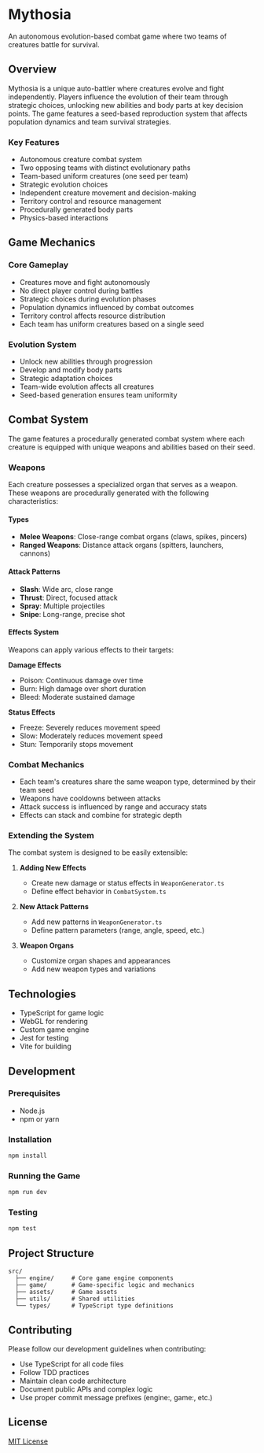 # Mythosia

An autonomous evolution-based combat game where two teams of creatures battle for survival.

## Overview

Mythosia is a unique auto-battler where creatures evolve and fight independently. Players influence the evolution of their team through strategic choices, unlocking new abilities and body parts at key decision points. The game features a seed-based reproduction system that affects population dynamics and team survival strategies.

### Key Features

- Autonomous creature combat system
- Two opposing teams with distinct evolutionary paths
- Team-based uniform creatures (one seed per team)
- Strategic evolution choices
- Independent creature movement and decision-making
- Territory control and resource management
- Procedurally generated body parts
- Physics-based interactions

## Game Mechanics

### Core Gameplay
- Creatures move and fight autonomously
- No direct player control during battles
- Strategic choices during evolution phases
- Population dynamics influenced by combat outcomes
- Territory control affects resource distribution
- Each team has uniform creatures based on a single seed

### Evolution System
- Unlock new abilities through progression
- Develop and modify body parts
- Strategic adaptation choices
- Team-wide evolution affects all creatures
- Seed-based generation ensures team uniformity

## Combat System

The game features a procedurally generated combat system where each creature is equipped with unique weapons and abilities based on their seed.

### Weapons

Each creature possesses a specialized organ that serves as a weapon. These weapons are procedurally generated with the following characteristics:

#### Types
- **Melee Weapons**: Close-range combat organs (claws, spikes, pincers)
- **Ranged Weapons**: Distance attack organs (spitters, launchers, cannons)

#### Attack Patterns
- **Slash**: Wide arc, close range
- **Thrust**: Direct, focused attack
- **Spray**: Multiple projectiles
- **Snipe**: Long-range, precise shot

#### Effects System
Weapons can apply various effects to their targets:

**Damage Effects**
- Poison: Continuous damage over time
- Burn: High damage over short duration
- Bleed: Moderate sustained damage

**Status Effects**
- Freeze: Severely reduces movement speed
- Slow: Moderately reduces movement speed
- Stun: Temporarily stops movement

### Combat Mechanics

- Each team's creatures share the same weapon type, determined by their team seed
- Weapons have cooldowns between attacks
- Attack success is influenced by range and accuracy stats
- Effects can stack and combine for strategic depth

### Extending the System

The combat system is designed to be easily extensible:

1. **Adding New Effects**
   - Create new damage or status effects in `WeaponGenerator.ts`
   - Define effect behavior in `CombatSystem.ts`

2. **New Attack Patterns**
   - Add new patterns in `WeaponGenerator.ts`
   - Define pattern parameters (range, angle, speed, etc.)

3. **Weapon Organs**
   - Customize organ shapes and appearances
   - Add new weapon types and variations

## Technologies

- TypeScript for game logic
- WebGL for rendering
- Custom game engine
- Jest for testing
- Vite for building

## Development

### Prerequisites
- Node.js
- npm or yarn

### Installation
```bash
npm install
```

### Running the Game
```bash
npm run dev
```

### Testing
```bash
npm test
```

## Project Structure

```
src/
  ├── engine/     # Core game engine components
  ├── game/       # Game-specific logic and mechanics
  ├── assets/     # Game assets
  ├── utils/      # Shared utilities
  └── types/      # TypeScript type definitions
```

## Contributing

Please follow our development guidelines when contributing:
- Use TypeScript for all code files
- Follow TDD practices
- Maintain clean code architecture
- Document public APIs and complex logic
- Use proper commit message prefixes (engine:, game:, etc.)

## License

[MIT License](LICENSE)